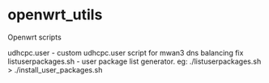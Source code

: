# openwrt_utils
Openwrt scripts

udhcpc.user - custom udhcpc.user script for mwan3 dns balancing fix
listuserpackages.sh - user package list generator. eg: ./listuserpackages.sh > ./install_user_packages.sh
